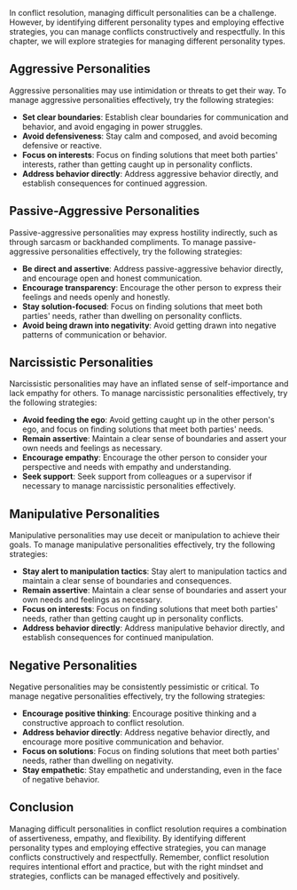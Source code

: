 
In conflict resolution, managing difficult personalities can be a challenge. However, by identifying different personality types and employing effective strategies, you can manage conflicts constructively and respectfully. In this chapter, we will explore strategies for managing different personality types.

Aggressive Personalities
------------------------

Aggressive personalities may use intimidation or threats to get their way. To manage aggressive personalities effectively, try the following strategies:

* **Set clear boundaries**: Establish clear boundaries for communication and behavior, and avoid engaging in power struggles.
* **Avoid defensiveness**: Stay calm and composed, and avoid becoming defensive or reactive.
* **Focus on interests**: Focus on finding solutions that meet both parties' interests, rather than getting caught up in personality conflicts.
* **Address behavior directly**: Address aggressive behavior directly, and establish consequences for continued aggression.

Passive-Aggressive Personalities
--------------------------------

Passive-aggressive personalities may express hostility indirectly, such as through sarcasm or backhanded compliments. To manage passive-aggressive personalities effectively, try the following strategies:

* **Be direct and assertive**: Address passive-aggressive behavior directly, and encourage open and honest communication.
* **Encourage transparency**: Encourage the other person to express their feelings and needs openly and honestly.
* **Stay solution-focused**: Focus on finding solutions that meet both parties' needs, rather than dwelling on personality conflicts.
* **Avoid being drawn into negativity**: Avoid getting drawn into negative patterns of communication or behavior.

Narcissistic Personalities
--------------------------

Narcissistic personalities may have an inflated sense of self-importance and lack empathy for others. To manage narcissistic personalities effectively, try the following strategies:

* **Avoid feeding the ego**: Avoid getting caught up in the other person's ego, and focus on finding solutions that meet both parties' needs.
* **Remain assertive**: Maintain a clear sense of boundaries and assert your own needs and feelings as necessary.
* **Encourage empathy**: Encourage the other person to consider your perspective and needs with empathy and understanding.
* **Seek support**: Seek support from colleagues or a supervisor if necessary to manage narcissistic personalities effectively.

Manipulative Personalities
--------------------------

Manipulative personalities may use deceit or manipulation to achieve their goals. To manage manipulative personalities effectively, try the following strategies:

* **Stay alert to manipulation tactics**: Stay alert to manipulation tactics and maintain a clear sense of boundaries and consequences.
* **Remain assertive**: Maintain a clear sense of boundaries and assert your own needs and feelings as necessary.
* **Focus on interests**: Focus on finding solutions that meet both parties' needs, rather than getting caught up in personality conflicts.
* **Address behavior directly**: Address manipulative behavior directly, and establish consequences for continued manipulation.

Negative Personalities
----------------------

Negative personalities may be consistently pessimistic or critical. To manage negative personalities effectively, try the following strategies:

* **Encourage positive thinking**: Encourage positive thinking and a constructive approach to conflict resolution.
* **Address behavior directly**: Address negative behavior directly, and encourage more positive communication and behavior.
* **Focus on solutions**: Focus on finding solutions that meet both parties' needs, rather than dwelling on negativity.
* **Stay empathetic**: Stay empathetic and understanding, even in the face of negative behavior.

Conclusion
----------

Managing difficult personalities in conflict resolution requires a combination of assertiveness, empathy, and flexibility. By identifying different personality types and employing effective strategies, you can manage conflicts constructively and respectfully. Remember, conflict resolution requires intentional effort and practice, but with the right mindset and strategies, conflicts can be managed effectively and positively.
